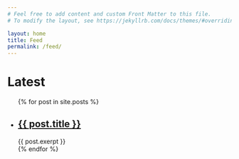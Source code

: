 ```yaml
---
# Feel free to add content and custom Front Matter to this file.
# To modify the layout, see https://jekyllrb.com/docs/themes/#overriding-theme-defaults

layout: home
title: Feed
permalink: /feed/
---
```


<h1>Latest</h1>


<ul>
  {% for post in site.posts %}
    <li>
      <h2><a href="{{ post.url }}">{{ post.title }}</a></h2>
      {{ post.exerpt }}
    </li>
  {% endfor %}
</ul>
